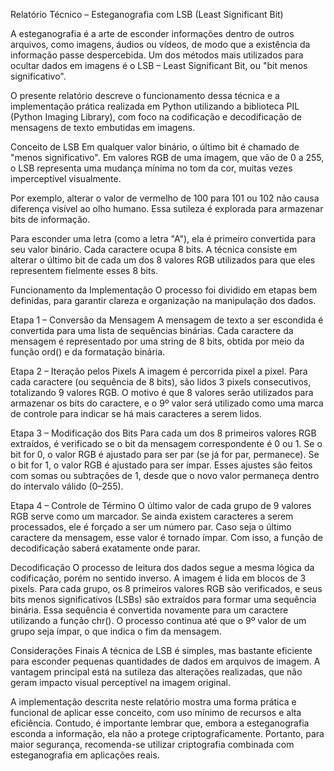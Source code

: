 Relatório Técnico – Esteganografia com LSB (Least Significant Bit)

A esteganografia é a arte de esconder informações dentro de outros arquivos, como imagens, áudios ou vídeos, de modo que a existência da informação passe despercebida. Um dos métodos mais utilizados para ocultar dados em imagens é o LSB – Least Significant Bit, ou "bit menos significativo".

O presente relatório descreve o funcionamento dessa técnica e a implementação prática realizada em Python utilizando a biblioteca PIL (Python Imaging Library), com foco na codificação e decodificação de mensagens de texto embutidas em imagens.

Conceito de LSB
Em qualquer valor binário, o último bit é chamado de "menos significativo". Em valores RGB de uma imagem, que vão de 0 a 255, o LSB representa uma mudança mínima no tom da cor, muitas vezes imperceptível visualmente.

Por exemplo, alterar o valor de vermelho de 100 para 101 ou 102 não causa diferença visível ao olho humano. Essa sutileza é explorada para armazenar bits de informação.

Para esconder uma letra (como a letra "A"), ela é primeiro convertida para seu valor binário. Cada caractere ocupa 8 bits. A técnica consiste em alterar o último bit de cada um dos 8 valores RGB utilizados para que eles representem fielmente esses 8 bits.

Funcionamento da Implementação
O processo foi dividido em etapas bem definidas, para garantir clareza e organização na manipulação dos dados.

Etapa 1 – Conversão da Mensagem
A mensagem de texto a ser escondida é convertida para uma lista de sequências binárias. Cada caractere da mensagem é representado por uma string de 8 bits, obtida por meio da função ord() e da formatação binária.

Etapa 2 – Iteração pelos Pixels
A imagem é percorrida pixel a pixel. Para cada caractere (ou sequência de 8 bits), são lidos 3 pixels consecutivos, totalizando 9 valores RGB. O motivo é que 8 valores serão utilizados para armazenar os bits do caractere, e o 9º valor será utilizado como uma marca de controle para indicar se há mais caracteres a serem lidos.

Etapa 3 – Modificação dos Bits
Para cada um dos 8 primeiros valores RGB extraídos, é verificado se o bit da mensagem correspondente é 0 ou 1. Se o bit for 0, o valor RGB é ajustado para ser par (se já for par, permanece). Se o bit for 1, o valor RGB é ajustado para ser ímpar. Esses ajustes são feitos com somas ou subtrações de 1, desde que o novo valor permaneça dentro do intervalo válido (0–255).

Etapa 4 – Controle de Término
O último valor de cada grupo de 9 valores RGB serve como um marcador. Se ainda existem caracteres a serem processados, ele é forçado a ser um número par. Caso seja o último caractere da mensagem, esse valor é tornado ímpar. Com isso, a função de decodificação saberá exatamente onde parar.

Decodificação
O processo de leitura dos dados segue a mesma lógica da codificação, porém no sentido inverso. A imagem é lida em blocos de 3 pixels. Para cada grupo, os 8 primeiros valores RGB são verificados, e seus bits menos significativos (LSBs) são extraídos para formar uma sequência binária. Essa sequência é convertida novamente para um caractere utilizando a função chr(). O processo continua até que o 9º valor de um grupo seja ímpar, o que indica o fim da mensagem.

Considerações Finais
A técnica de LSB é simples, mas bastante eficiente para esconder pequenas quantidades de dados em arquivos de imagem. A vantagem principal está na sutileza das alterações realizadas, que não geram impacto visual perceptível na imagem original.

A implementação descrita neste relatório mostra uma forma prática e funcional de aplicar esse conceito, com uso mínimo de recursos e alta eficiência. Contudo, é importante lembrar que, embora a esteganografia esconda a informação, ela não a protege criptograficamente. Portanto, para maior segurança, recomenda-se utilizar criptografia combinada com esteganografia em aplicações reais.